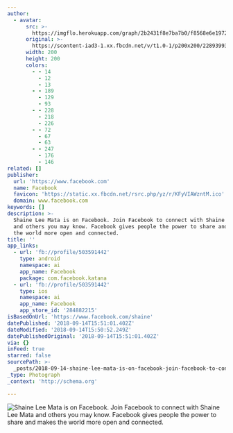 ```yaml
---
author:
  - avatar:
      src: >-
        https://imgflo.herokuapp.com/graph/2b2431f8e7ba7b0/f8568e6e19722c5aba2ea2e5f3529c35/noop.jpg?input=https%3A%2F%2Fscontent-iad3-1.xx.fbcdn.net%2Fv%2Ft1.0-1%2Fp200x200%2F22893993_10155266422086443_4432314865358964463_n.jpg%3F_nc_cat%3D0%26oh%3Deef30f4f058e17a6bd87e1388b09a338%26oe%3D5C1A66F9
      original: >-
        https://scontent-iad3-1.xx.fbcdn.net/v/t1.0-1/p200x200/22893993_10155266422086443_4432314865358964463_n.jpg?_nc_cat=0&oh=eef30f4f058e17a6bd87e1388b09a338&oe=5C1A66F9
      width: 200
      height: 200
      colors:
        - - 14
          - 12
          - 13
        - - 189
          - 129
          - 93
        - - 228
          - 218
          - 226
        - - 72
          - 67
          - 63
        - - 247
          - 176
          - 146
related: []
publisher:
  url: 'https://www.facebook.com'
  name: Facebook
  favicon: 'https://static.xx.fbcdn.net/rsrc.php/yz/r/KFyVIAWzntM.ico'
  domain: www.facebook.com
keywords: []
description: >-
  Shaine Lee Mata is on Facebook. Join Facebook to connect with Shaine Lee Mata
  and others you may know. Facebook gives people the power to share and makes
  the world more open and connected.
title: ''
app_links:
  - url: 'fb://profile/503591442'
    type: android
    namespace: ai
    app_name: Facebook
    package: com.facebook.katana
  - url: 'fb://profile/503591442'
    type: ios
    namespace: ai
    app_name: Facebook
    app_store_id: '284882215'
isBasedOnUrl: 'https://www.facebook.com/shaine'
datePublished: '2018-09-14T15:51:01.402Z'
dateModified: '2018-09-14T15:50:52.249Z'
datePublishedOriginal: '2018-09-14T15:51:01.402Z'
via: {}
inFeed: true
starred: false
sourcePath: >-
  _posts/2018-09-14-shaine-lee-mata-is-on-facebook-join-facebook-to-connect-wit.md
_type: Photograph
_context: 'http://schema.org'

---
```

![Shaine Lee Mata is on Facebook. Join Facebook to connect with Shaine Lee Mata and others you may know. Facebook gives people the power to share and makes the world more open and connected.](https://scontent-iad3-1.xx.fbcdn.net/v/t1.0-1/p200x200/22893993_10155266422086443_4432314865358964463_n.jpg?_nc_cat=0&oh=eef30f4f058e17a6bd87e1388b09a338&oe=5C1A66F9)